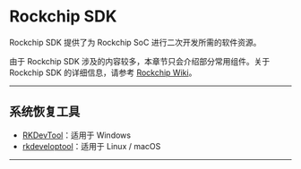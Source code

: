 # Rockchip SDK

Rockchip SDK 提供了为 Rockchip SoC 进行二次开发所需的软件资源。

由于 Rockchip SDK 涉及的内容较多，本章节只会介绍部分常用组件。关于 Rockchip SDK 的详细信息，请参考 [Rockchip Wiki](https://opensource.rock-chips.com/)。

---

## 系统恢复工具

- [RKDevTool](rksdk/rkdevtool)：适用于 Windows
- [rkdeveloptool](rksdk/rkdeveloptool)：适用于 Linux / macOS

---

<DocCardList />
